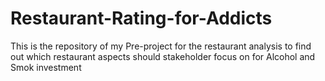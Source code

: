 # Restaurant-Rating-for-Addicts
This is the repository of my Pre-project for the restaurant analysis to find out which restaurant aspects should stakeholder focus on for Alcohol and Smok investment
